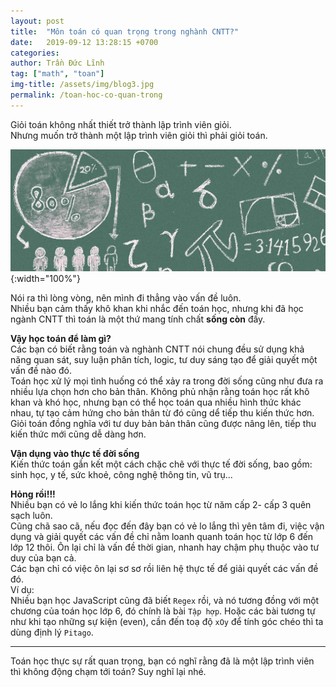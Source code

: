 ```yaml
---
layout: post
title:  "Môn toán có quan trọng trong nghành CNTT?"
date:   2019-09-12 13:28:15 +0700
categories: 
author: Trần Đức Lĩnh
tag: ["math", "toan"]
img-title: /assets/img/blog3.jpg
permalink: /toan-hoc-co-quan-trong
---
```

Giỏi toán không nhất thiết trở thành lập trình viên giỏi.<br/>
Nhưng muốn trở thành một lập trình viên giỏi thì phải giỏi toán.

![image-title-here](/assets/img/img-post/need-math/math-800-310.jpg){:width="100%"}


Nói ra thì lòng vòng, nên mình đi thẳng vào vấn đề luôn.<br/>
Nhiều bạn cảm thấy khô khan khi nhắc đến toán học, nhưng khi đã học ngành CNTT thì toán là một thứ mang tính chất **sống còn** đấy.

**Vậy học toán để làm gì?**<br/>
Các bạn có biết rằng toán và nghành CNTT nói chung đều sử dụng khả năng quan sát, suy luận phân tích, logic, tư duy sáng tạo để giải quyết một vấn đề nào đó.<br/>
Toán học xử lý mọi tình huống có thể xảy ra trong đời sống cũng như đưa ra nhiều lựa chọn hơn cho bản thân.
Không phủ nhận rằng toán học rất khô khan và khó học, nhưng bạn có thể học toán qua nhiều hình thức khác nhau, tự tạo cảm hứng cho bản thân từ đó cũng dể tiếp thu kiến thức hơn.<br/>
Giỏi toán đồng nghĩa với tư duy bản bản thân cũng được nâng lên, tiếp thu kiến thức mới cũng dễ dàng hơn. 

**Vận dụng vào thực tế đời sống**<br/>
Kiến thức toán gắn kết một cách chặc chẽ với thực tế đời sống, bao gồm: sinh học, y tế, sức khoẻ, công nghệ thông tin, vũ trụ...<br/>

**Hỏng rồi!!!**<br/>
Nhiều bạn có vẻ lo lắng khi kiến thức toán học từ năm cấp 2- cấp 3 quên sạch luôn.<br/>
Cũng chã sao cã, nếu đọc đến đây bạn có vẻ lo lắng thì yên tâm đi, việc vận dụng và giải quyết các vấn đề chỉ nằm loanh quanh toán học từ lớp 6 đến lớp 12 thôi. Ôn lại chỉ là vấn đề thời gian, nhanh hay chậm phụ thuộc vào tư duy của bạn cả.<br/>
Các bạn chỉ có việc ôn lại sơ sơ rồi liên hệ thực tế để giải quyết các vấn đề đó.<br/>
Ví dụ: <br/>
Nhiều bạn học JavaScript cũng đã biết `Regex` rồi, và nó tương đồng với một chương của toán học lớp 6, đó chính là bài `Tập hợp`. Hoặc các bài tương tự như khi tạo những sự kiện (even), cần đến toạ độ `xOy` để tính góc chéo thì ta dùng định lý `Pitago`.<br/>

***

Toán học thực sự rất quan trọng, bạn có nghĩ rằng đã là một lập trình viên thì không động chạm tới toán? Suy nghĩ lại nhé.